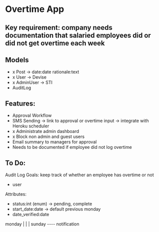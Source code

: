 # Overtime App

## Key requirement: company needs documentation that salaried employees did or did not get overtime each week

## Models
- x Post -> date:date rationale:text
- x User -> Devise
- x AdminUser -> STI
- AuditLog

## Features:
- Approval Workflow
- SMS Sending -> link to approval or overtime input -> integrate with Heroku scheduler
- x Administrate admin dashboard
- x Block non admin and guest users
- Email summary to managers for approval
- Needs to be documented if employee did not log overtime

## To Do:

Audit Log Goals:
keep track of whether an employee has overtime or not
 - user

Attributes:
 - status:int (enum) -> pending, complete
 - start_date:date -> default previous monday
 - date_verified:date


 monday
 |
 |
 |
 sunday ---- notification

